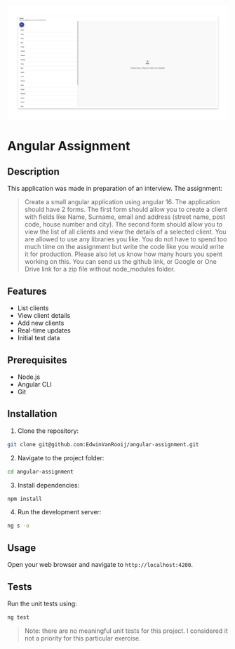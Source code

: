 ![Landing page](assets/images/landing-page.png)

# Angular Assignment

## Description

This application was made in preparation of an interview. The assignment:

> Create a small angular application using angular 16. The application should
> have 2 forms. The first form should allow you to create a client with
> fields like Name, Surname, email and address (street name, post code, house
> number and city). The second form should allow you to view the list of all
> clients and view the details of a selected client. You are allowed to use
> any libraries you like. You do not have to spend too much time on the
> assignment but write the code like you would write it for production.
> Please also let us know how many hours you spent working on this. You can
> send us the github link, or Google or One Drive link for a zip file without
> node_modules folder.

## Features

- List clients
- View client details
- Add new clients
- Real-time updates
- Initial test data

## Prerequisites

- Node.js
- Angular CLI
- Git

## Installation

1. Clone the repository:

```bash
git clone git@github.com:EdwinVanRooij/angular-assignment.git
```

2. Navigate to the project folder:

```bash
cd angular-assignment
```

3. Install dependencies:

```bash
npm install
```

4. Run the development server:

```bash
ng s -o
```

## Usage

Open your web browser and navigate to `http://localhost:4200`.

## Tests

Run the unit tests using:

```bash
ng test
```

> Note: there are no meaningful unit tests for this project. I considered it
> not a priority for this particular exercise.
